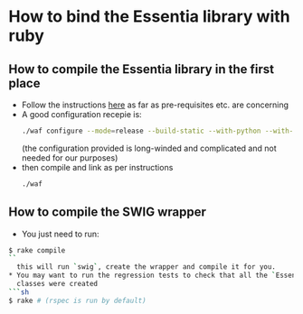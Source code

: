 # How to bind the Essentia library with ruby

## How to compile the Essentia library in the first place

* Follow the instructions [here](http://essentia.upf.edu/documentation/installing.html) as far
  as pre-requisites etc. are concerning
* A good configuration recepie is:
  ```sh
  ./waf configure --mode=release --build-static --with-python --with-vamp
  ```
  (the configuration provided is long-winded and complicated and not needed
  for our purposes)
* then compile and link as per instructions
  ```sh
  ./waf
  ```

## How to compile the SWIG wrapper

* You just need to run:
```sh
$ rake compile
``
  this will run `swig`, create the wrapper and compile it for you.
* You may want to run the regression tests to check that all the `Essentia`
  classes were created
```sh
$ rake # (rspec is run by default)
```
